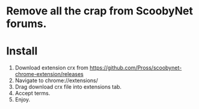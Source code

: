 # Remove all the crap from ScoobyNet forums.

# Install

1. Download extension crx from https://github.com/Pross/scoobynet-chrome-extension/releases
2. Navigate to chrome://extensions/
3. Drag download crx file into extensions tab.
4. Accept terms.
5. Enjoy.
